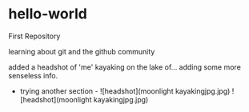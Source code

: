 # hello-world
First Repository

learning about git and the github community

added a headshot of 'me' kayaking on the lake of...
adding some more senseless info.

- trying another section -
![headshot](moonlight kayakingjpg.jpg)
![headshot](moonlight kayakingjpg.jpg)
